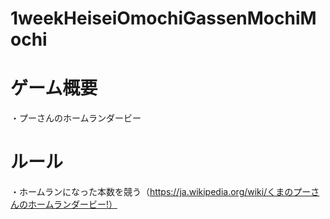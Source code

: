 # 1weekHeiseiOmochiGassenMochiMochi

# ゲーム概要  
・プーさんのホームランダービー

# ルール
・ホームランになった本数を競う（https://ja.wikipedia.org/wiki/くまのプーさんのホームランダービー!）

